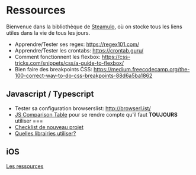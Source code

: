 # Ressources
Bienvenue dans la bibliothèque de [Steamulo](http://www.steamulo.com/), où on stocke tous les liens utiles dans la vie de tous les jours.
* Apprendre/Tester ses regex: https://regex101.com/
* Apprendre/Tester les crontabs: https://crontab.guru/
* Comment fonctionnent les flexbox: https://css-tricks.com/snippets/css/a-guide-to-flexbox/
* Bien faire des breakpoints CSS: https://medium.freecodecamp.org/the-100-correct-way-to-do-css-breakpoints-88d6a5ba1862
## Javascript / Typescript

* Tester sa configuration browserslist: http://browserl.ist/
* [JS Comparison Table](https://dorey.github.io/JavaScript-Equality-Table/) pour se rendre compte qu'il faut **TOUJOURS** utiliser ===
* [Checklist de nouveau projet](https://github.com/STEAMULO/resources/blob/master/javascript-checklist-nouveau-projet.md)
* [Quelles librairies utiliser?](https://github.com/STEAMULO/resources/blob/master/javascript-les-libs.md)

## iOS

[Les ressources](https://github.com/STEAMULO/resources/blob/master/iOS/resources-iOS.md)
